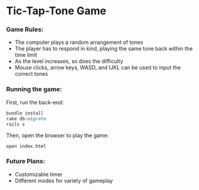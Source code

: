 # Tic-Tap-Tone Game
### Game Rules:
- The computer plays a random arrangement of tones
- The player has to respond in kind, playing the same tone back within the time limit
- As the level increases, so does the difficulty
- Mouse clicks, arrow keys, WASD, and IJKL can be used to input the correct tones

### Running the game:
First, run the back-end:

```Ruby
bundle install
rake db:migrate
rails s
```
Then, open the browser to play the game:
```
open index.html
```

### Future Plans:
- Customizable timer
- Different modes for variety of gameplay

